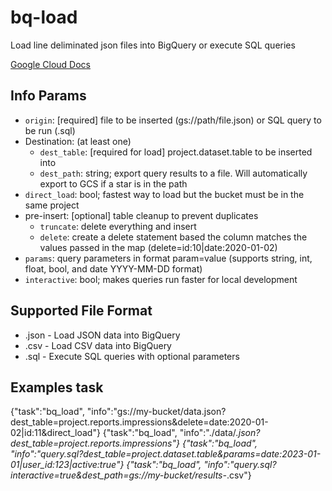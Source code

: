 # bq-load 
Load line deliminated json files into BigQuery or execute SQL queries

[Google Cloud Docs](https://cloud.google.com/bigquery/docs/loading-data-local)

## Info Params 

- `origin`: [required] file to be inserted (gs://path/file.json) or SQL query to be run (.sql)
- Destination: (at least one)  
  - `dest_table`: [required for load] project.dataset.table to be inserted into 
  - `dest_path`: string; export query results to a file. Will automatically export to GCS if a star is in the path
- `direct_load`: bool; fastest way to load but the bucket must be in the same project
- pre-insert: [optional] table cleanup to prevent duplicates
  - `truncate`: delete everything and insert
  - `delete`: create a delete statement based the column matches the values passed in the map (delete=id:10|date:2020-01-02)
- `params`: query parameters in format param=value (supports string, int, float, bool, and date YYYY-MM-DD format)
- `interactive`: bool; makes queries run faster for local development

  
## Supported File Format
- .json - Load JSON data into BigQuery
- .csv - Load CSV data into BigQuery
- .sql - Execute SQL queries with optional parameters

## Examples task
{"task":"bq_load", "info":"gs://my-bucket/data.json?dest_table=project.reports.impressions&delete=date:2020-01-02|id:11&direct_load"}
{"task":"bq_load", "info":"./data/*.json?dest_table=project.reports.impressions"}
{"task":"bq_load", "info":"query.sql?dest_table=project.dataset.table&params=date:2023-01-01|user_id:123|active:true"}
{"task":"bq_load", "info":"query.sql?interactive=true&dest_path=gs://my-bucket/results-*.csv"}